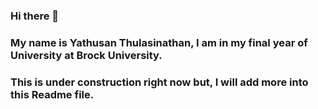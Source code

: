 ### Hi there 👋
### My name is Yathusan Thulasinathan, I am in my final year of University at Brock University.
### This is under construction right now but, I will add more into this Readme file.

<!--
**yathy1040/yathy1040** is a ✨ _special_ ✨ repository because its `README.md` (this file) appears on your GitHub profile.

Here are some ideas to get you started:

- 🔭 I’m currently working on ...
- 🌱 I’m currently learning ...
- 👯 I’m looking to collaborate on ...
- 🤔 I’m looking for help with ...
- 💬 Ask me about ...
- 📫 How to reach me: ...
- 😄 Pronouns: ...
- ⚡ Fun fact: ...
-->

